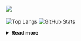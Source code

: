 ![](https://komarev.com/ghpvc/?username=chck&color=blueviolet)

<p align="left"> 
  <img alt="Top Langs" align="center" height="150" src="https://github-readme-stats-nine-umber-51.vercel.app/api/top-langs/?username=chck&layout=compact&count_private=true&show_icons=true&show_icons=true&theme=buefy" />
  <img alt="GitHub Stats" align="center" height="150" src="https://github-readme-stats-nine-umber-51.vercel.app/api?username=chck&count_private=true&show_icons=true&show_icons=true&theme=buefy" />
</p>

<details>
  <summary><b>Read more</b></summary>
  <br>

  <!--START_SECTION:waka-->
**🐱 My GitHub Data** 

> 📦 67.9 kB Used in GitHub's Storage 
 > 
> 🏆 375 Contributions in the Year 2023
 > 
> 💼 Opted to Hire
 > 
> 📜 134 Public Repositories 
 > 
> 🔑 19 Private Repositories 
 > 
**I'm a Night 🦉** 

```text
🌞 Morning                1255 commits        ████░░░░░░░░░░░░░░░░░░░░░   15.99 % 
🌆 Daytime                1996 commits        ██████░░░░░░░░░░░░░░░░░░░   25.43 % 
🌃 Evening                2174 commits        ███████░░░░░░░░░░░░░░░░░░   27.70 % 
🌙 Night                  2423 commits        ████████░░░░░░░░░░░░░░░░░   30.87 % 
```
📅 **I'm Most Productive on Monday** 

```text
Monday                   1755 commits        ██████░░░░░░░░░░░░░░░░░░░   22.36 % 
Tuesday                  1640 commits        █████░░░░░░░░░░░░░░░░░░░░   20.90 % 
Wednesday                1119 commits        ████░░░░░░░░░░░░░░░░░░░░░   14.26 % 
Thursday                 1417 commits        █████░░░░░░░░░░░░░░░░░░░░   18.06 % 
Friday                   763 commits         ██░░░░░░░░░░░░░░░░░░░░░░░   09.72 % 
Saturday                 383 commits         █░░░░░░░░░░░░░░░░░░░░░░░░   04.88 % 
Sunday                   771 commits         ██░░░░░░░░░░░░░░░░░░░░░░░   09.82 % 
```


📊 **This Week I Spent My Time On** 

```text
💬 Programming Languages: 
Other                    19 hrs 52 mins      █████████████████████░░░░   85.14 % 
Rust                     1 hr 48 mins        ██░░░░░░░░░░░░░░░░░░░░░░░   07.78 % 
Python                   1 hr 9 mins         █░░░░░░░░░░░░░░░░░░░░░░░░   05.00 % 
Git                      11 mins             ░░░░░░░░░░░░░░░░░░░░░░░░░   00.84 % 
TOML                     6 mins              ░░░░░░░░░░░░░░░░░░░░░░░░░   00.44 % 

🔥 Editors: 
Chrome                   19 hrs 52 mins      █████████████████████░░░░   85.14 % 
CLion                    1 hr 51 mins        ██░░░░░░░░░░░░░░░░░░░░░░░   07.95 % 
PyCharm                  1 hr 13 mins        █░░░░░░░░░░░░░░░░░░░░░░░░   05.25 % 
Neovim                   20 mins             ░░░░░░░░░░░░░░░░░░░░░░░░░   01.48 % 
Obsidian                 2 mins              ░░░░░░░░░░░░░░░░░░░░░░░░░   00.19 % 
```

**I Mostly Code in Python** 

```text
Python                   40 repos            ████████░░░░░░░░░░░░░░░░░   32.00 % 
Jupyter Notebook         20 repos            ████░░░░░░░░░░░░░░░░░░░░░   16.00 % 
Rust                     7 repos             █░░░░░░░░░░░░░░░░░░░░░░░░   05.60 % 
Dockerfile               4 repos             █░░░░░░░░░░░░░░░░░░░░░░░░   03.20 % 
Shell                    3 repos             █░░░░░░░░░░░░░░░░░░░░░░░░   02.40 % 
```



**Timeline**

![Lines of Code chart](https://raw.githubusercontent.com/chck/chck/main/assets/bar_graph.png)


 Last Updated on 2023-07-26 01:47 UTC
<!--END_SECTION:waka-->
</details>

